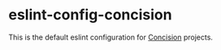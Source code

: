 # eslint-config-concision

This is the default eslint configuration for [Concision](https://concision.co.uk/) projects.

